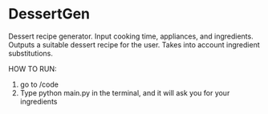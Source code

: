 # DessertGen
Dessert recipe generator. Input cooking time, appliances, and ingredients. Outputs a suitable dessert recipe for the user. Takes into account ingredient substitutions.

HOW TO RUN:
1. go to /code
2. Type python main.py in the terminal, and it will ask you for your ingredients

